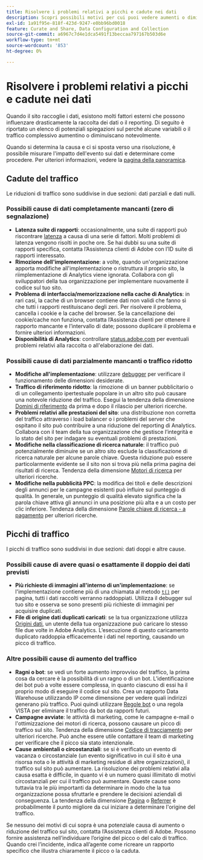 ```yaml
---
title: Risolvere i problemi relativi a picchi e cadute nei dati
description: Scopri possibili motivi per cui puoi vedere aumenti o diminuzioni drastiche nei rapporti con tendenze.
exl-id: 1a91f95e-818f-423d-9247-e0bb96bd0018
feature: Curate and Share, Data Configuration and Collection
source-git-commit: a6967c7d4e1dca5491f13beccaa797167b503d6e
workflow-type: tm+mt
source-wordcount: '853'
ht-degree: 0%

---
```


# Risolvere i problemi relativi a picchi e cadute nei dati

Quando il sito raccoglie i dati, esistono molti fattori esterni che possono influenzare drasticamente la raccolta dei dati o il reporting. Di seguito è riportato un elenco di potenziali spiegazioni sul perché alcune variabili o il traffico complessivo aumentino o diminuiscano notevolmente.

Quando si determina la causa e ci si sposta verso una risoluzione, è possibile misurare l&#39;impatto dell&#39;evento sui dati e determinare come procedere. Per ulteriori informazioni, vedere la [pagina della panoramica](overview.md).

## Cadute del traffico

Le riduzioni di traffico sono suddivise in due sezioni: dati parziali e dati nulli.

### Possibili cause di dati completamente mancanti (zero di segnalazione)

* **Latenza suite di rapporti**: occasionalmente, una suite di rapporti può riscontrare [latenza](../latency.md) a causa di una serie di fattori. Molti problemi di latenza vengono risolti in poche ore. Se hai dubbi su una suite di rapporti specifica, contatta l’Assistenza clienti di Adobe con l’ID suite di rapporti interessato.
* **Rimozione dell&#39;implementazione**: a volte, quando un&#39;organizzazione apporta modifiche all&#39;implementazione o ristruttura il proprio sito, la riimplementazione di Analytics viene ignorata. Collabora con gli sviluppatori della tua organizzazione per implementare nuovamente il codice sul tuo sito.
* **Problema di interfaccia/memorizzazione nella cache di Analytics**: in rari casi, la cache di un browser contiene dati non validi che fanno sì che tutti i rapporti restituiscano degli zeri. Per risolvere il problema, cancella i cookie e la cache del browser. Se la cancellazione dei cookie/cache non funziona, contatta l’Assistenza clienti per ottenere il rapporto mancante e l’intervallo di date; possono duplicare il problema e fornire ulteriori informazioni.
* **Disponibilità di Analytics**: controllare [status.adobe.com](https://status.adobe.com/products/1173/) per eventuali problemi relativi alla raccolta o all&#39;elaborazione dei dati.

### Possibili cause di dati parzialmente mancanti o traffico ridotto

* **Modifiche all&#39;implementazione**: utilizzare [debugger](/help/implement/validate/debugger.md) per verificare il funzionamento delle dimensioni desiderate.
* **Traffico di riferimento ridotto**: la rimozione di un banner pubblicitario o di un collegamento ipertestuale popolare in un altro sito può causare una notevole riduzione del traffico. Esegui la tendenza della dimensione [Domini di riferimento](/help/components/dimensions/referring-domain.md) da prima e dopo il rilascio per ulteriori ricerche.
* **Problemi relativi alle prestazioni del sito**: una distribuzione non corretta del traffico attraverso i load balancer o i problemi del server che ospitano il sito può contribuire a una riduzione del reporting di Analytics. Collabora con il team della tua organizzazione che gestisce l’integrità e lo stato del sito per indagare su eventuali problemi di prestazioni.
* **Modifiche nella classificazione di ricerca naturale**: il traffico può potenzialmente diminuire se un altro sito esclude la classificazione di ricerca naturale per alcune parole chiave. Questa riduzione può essere particolarmente evidente se il sito non si trova più nella prima pagina dei risultati di ricerca. Tendenza della dimensione [Motori di ricerca](/help/components/dimensions/search-engine.md) per ulteriori ricerche.
* **Modifiche nella pubblicità PPC**: la modifica dei titoli e delle descrizioni degli annunci per le campagne esistenti può influire sul punteggio di qualità. In generale, un punteggio di qualità elevato significa che la parola chiave attiva gli annunci in una posizione più alta e a un costo per clic inferiore. Tendenza della dimensione [Parole chiave di ricerca - a pagamento](/help/components/dimensions/search-keyword.md) per ulteriori ricerche.

## Picchi di traffico

I picchi di traffico sono suddivisi in due sezioni: dati doppi e altre cause.

### Possibili cause di avere quasi o esattamente il doppio dei dati previsti

* **Più richieste di immagini all&#39;interno di un&#39;implementazione**: se l&#39;implementazione contiene più di una chiamata al metodo [`t()`](/help/implement/vars/functions/t-method.md) per pagina, tutti i dati raccolti verranno raddoppiati. Utilizza il debugger sul tuo sito e osserva se sono presenti più richieste di immagini per acquisire duplicati.
* **File di origine dati duplicati caricati**: se la tua organizzazione utilizza [Origini dati](/help/import/data-sources/overview.md), un utente della tua organizzazione può caricare lo stesso file due volte in Adobe Analytics. L’esecuzione di questo caricamento duplicato raddoppia efficacemente i dati nel reporting, causando un picco di traffico.

### Altre possibili cause di aumento del traffico

* **Ragni o bot**: se vedi un forte aumento improvviso del traffico, la prima cosa da cercare è la possibilità di un ragno o di un bot. L’identificazione dei bot può a volte essere complessa, in quanto ciascuno di essi ha il proprio modo di eseguire il codice sul sito. Crea un rapporto Data Warehouse utilizzando IP come dimensione per vedere quali indirizzi generano più traffico. Puoi quindi utilizzare [Regole bot](/help/admin/tools/manage-rs/edit-settings/general/bot-removal/bot-rules.md) o una regola VISTA per eliminare il traffico da bot da rapporti futuri.
* **Campagne avviate**: le attività di marketing, come le campagne e-mail o l&#39;ottimizzazione dei motori di ricerca, possono causare un picco di traffico sul sito. Tendenza della dimensione [Codice di tracciamento](/help/components/dimensions/tracking-code.md) per ulteriori ricerche. Può anche essere utile contattare il team di marketing per verificare che il picco sia stato intenzionale.
* **Cause ambientali o circostanziali**: se si è verificato un evento di vacanza o circostanziale (un evento significativo in cui il sito è una risorsa nota o le attività di marketing residue di altre organizzazioni), il traffico sul sito può aumentare. La risoluzione dei problemi relativi alla causa esatta è difficile, in quanto vi è un numero quasi illimitato di motivi circostanziali per cui il traffico può aumentare. Queste cause sono tuttavia tra le più importanti da determinare in modo che la tua organizzazione possa sfruttarle e prendere le decisioni aziendali di conseguenza. La tendenza della dimensione [Pagina](/help/components/dimensions/page.md) o [Referrer](/help/components/dimensions/referrer.md) è probabilmente il punto migliore da cui iniziare a determinare l&#39;origine del traffico.

Se nessuno dei motivi di cui sopra è una potenziale causa di aumento o riduzione del traffico sul sito, contatta l’Assistenza clienti di Adobe. Possono fornire assistenza nell’individuare l’origine del picco o del calo di traffico. Quando crei l’incidente, indica all’agente come ricreare un rapporto specifico che illustra chiaramente il picco o la caduta.
